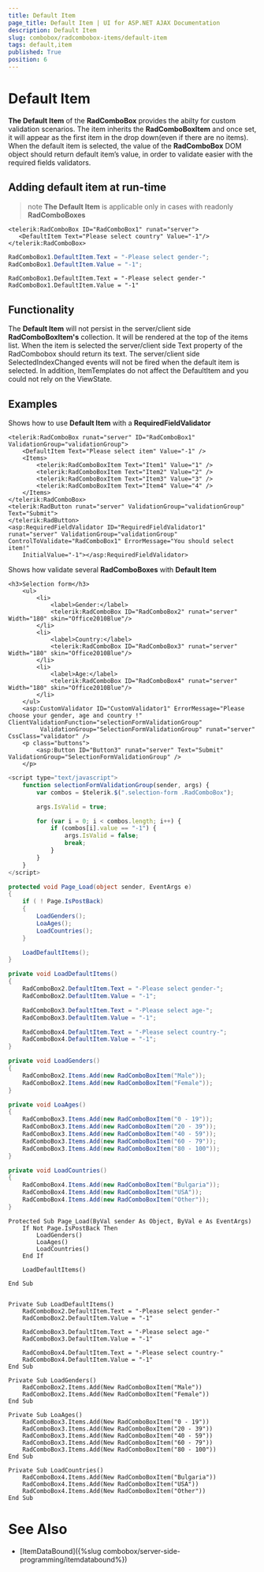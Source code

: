 ```yaml
---
title: Default Item
page_title: Default Item | UI for ASP.NET AJAX Documentation
description: Default Item
slug: combobox/radcombobox-items/default-item
tags: default,item
published: True
position: 6
---
```


# Default Item



**The Default Item** of the **RadComboBox** provides the abilty for custom validation scenarios. The item inherits the **RadComboBoxItem** and once set, it will appear as the first item in the drop down(even if there are no items). When the default item is selected, the value of the **RadComboBox** DOM object should return default item’s value, in order to validate easier with the required fields validators.

## Adding default item at run-time

>note  **The Default Item** is applicable only in cases with readonly **RadComboBoxes** 
>


````ASPNET
<telerik:RadComboBox ID="RadComboBox1" runat="server">
   <DefaultItem Text="Please select country" Value="-1"/>
</telerik:RadComboBox>
````





````C#
RadComboBox1.DefaultItem.Text = "-Please select gender-";
RadComboBox1.DefaultItem.Value = "-1";
````

````VB.NET	
RadComboBox1.DefaultItem.Text = "-Please select gender-"
RadComboBox1.DefaultItem.Value = "-1"
````


## Functionality

The **Default Item** will not persist in the server/client side **RadComboBoxItem's** collection. It will be rendered at the top of the items list. When the item is selected the server/client side Text property of the RadCombobox should return its text. The server/client side SelectedIndexChanged events will not be fired when the default item is selected. In addition, ItemTemplates do not affect the DefaultItem and you could not rely on the ViewState.

## Examples

Shows how to use **Default Item** with a **RequiredFieldValidator**

````ASPNET
<telerik:RadComboBox runat="server" ID="RadComboBox1" ValidationGroup="validationGroup">
	<DefaultItem Text="Please select item" Value="-1" />
	<Items>
		<telerik:RadComboBoxItem Text="Item1" Value="1" />
		<telerik:RadComboBoxItem Text="Item2" Value="2" />
		<telerik:RadComboBoxItem Text="Item3" Value="3" />
		<telerik:RadComboBoxItem Text="Item4" Value="4" />
	</Items>
</telerik:RadComboBox>
<telerik:RadButton runat="server" ValidationGroup="validationGroup" Text="Submit">
</telerik:RadButton>
<asp:RequiredFieldValidator ID="RequiredFieldValidator1" runat="server" ValidationGroup="validationGroup" ControlToValidate="RadComboBox1" ErrorMessage="You should select item!"
	InitialValue="-1"></asp:RequiredFieldValidator>
````



Shows how validate several **RadComboBoxes** with **Default Item**

````ASPNET
<h3>Selection form</h3>
	<ul>
		<li>
			<label>Gender:</label>
			<telerik:RadComboBox ID="RadComboBox2" runat="server" Width="180" skin="Office2010Blue"/>
		</li>
		<li>
			<label>Country:</label>
			<telerik:RadComboBox ID="RadComboBox3" runat="server" Width="180" skin="Office2010Blue"/>
		</li>
		<li>
			<label>Age:</label>
			<telerik:RadComboBox ID="RadComboBox4" runat="server" Width="180" skin="Office2010Blue"/>
		</li>
	</ul>
	<asp:CustomValidator ID="CustomValidator1" ErrorMessage="Please choose your gender, age and country !" ClientValidationFunction="selectionFormValidationGroup"
		 ValidationGroup="SelectionFormValidationGroup" runat="server" CssClass="validator" />
	<p class="buttons">
		<asp:Button ID="Button3" runat="server" Text="Submit" ValidationGroup="SelectionFormValidationGroup" />
	</p>
````



````JavaScript
<script type="text/javascript">
	function selectionFormValidationGroup(sender, args) {
		var combos = $telerik.$(".selection-form .RadComboBox");

		args.IsValid = true;

		for (var i = 0; i < combos.length; i++) {
			if (combos[i].value == "-1") {
				args.IsValid = false;
				break;
			}
		}
	}
</script>
````





````C#
protected void Page_Load(object sender, EventArgs e)
{
	if ( ! Page.IsPostBack)
	{
		LoadGenders();
		LoaAges();
		LoadCountries();
	}

	LoadDefaultItems();
}

private void LoadDefaultItems()
{
	RadComboBox2.DefaultItem.Text = "-Please select gender-";
	RadComboBox2.DefaultItem.Value = "-1";

	RadComboBox3.DefaultItem.Text = "-Please select age-";
	RadComboBox3.DefaultItem.Value = "-1";

	RadComboBox4.DefaultItem.Text = "-Please select country-";
	RadComboBox4.DefaultItem.Value = "-1";
}

private void LoadGenders()
{
	RadComboBox2.Items.Add(new RadComboBoxItem("Male"));
	RadComboBox2.Items.Add(new RadComboBoxItem("Female"));
}

private void LoaAges()
{
	RadComboBox3.Items.Add(new RadComboBoxItem("0 - 19"));
	RadComboBox3.Items.Add(new RadComboBoxItem("20 - 39"));
	RadComboBox3.Items.Add(new RadComboBoxItem("40 - 59"));
	RadComboBox3.Items.Add(new RadComboBoxItem("60 - 79"));
	RadComboBox3.Items.Add(new RadComboBoxItem("80 - 100"));
}

private void LoadCountries()
{
	RadComboBox4.Items.Add(new RadComboBoxItem("Bulgaria"));
	RadComboBox4.Items.Add(new RadComboBoxItem("USA"));
	RadComboBox4.Items.Add(new RadComboBoxItem("Other"));
}
````
````VB.NET
Protected Sub Page_Load(ByVal sender As Object, ByVal e As EventArgs)
	If Not Page.IsPostBack Then
		LoadGenders()
		LoaAges()
		LoadCountries()
	End If

	LoadDefaultItems()

End Sub


Private Sub LoadDefaultItems()
	RadComboBox2.DefaultItem.Text = "-Please select gender-"
	RadComboBox2.DefaultItem.Value = "-1"

	RadComboBox3.DefaultItem.Text = "-Please select age-"
	RadComboBox3.DefaultItem.Value = "-1"

	RadComboBox4.DefaultItem.Text = "-Please select country-"
	RadComboBox4.DefaultItem.Value = "-1"
End Sub

Private Sub LoadGenders()
	RadComboBox2.Items.Add(New RadComboBoxItem("Male"))
	RadComboBox2.Items.Add(New RadComboBoxItem("Female"))
End Sub

Private Sub LoaAges()
	RadComboBox3.Items.Add(New RadComboBoxItem("0 - 19"))
	RadComboBox3.Items.Add(New RadComboBoxItem("20 - 39"))
	RadComboBox3.Items.Add(New RadComboBoxItem("40 - 59"))
	RadComboBox3.Items.Add(New RadComboBoxItem("60 - 79"))
	RadComboBox3.Items.Add(New RadComboBoxItem("80 - 100"))
End Sub

Private Sub LoadCountries()
	RadComboBox4.Items.Add(New RadComboBoxItem("Bulgaria"))
	RadComboBox4.Items.Add(New RadComboBoxItem("USA"))
	RadComboBox4.Items.Add(New RadComboBoxItem("Other"))
End Sub
````


# See Also

 * [ItemDataBound]({%slug combobox/server-side-programming/itemdatabound%})
